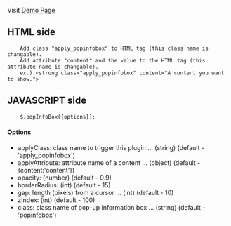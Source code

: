 Visit [Demo Page](http://www.the8thocean.com/misc/jqueryplugins/popInfoBox/demo/)

## HTML side

		Add class "apply_popinfobox" to HTML tag (this class name is changable).
		Add attribute "content" and the value to the HTML tag (this attribute name is changable).
		ex.) <strong class="apply_popinfobox" content="A content you want to show.">

## JAVASCRIPT side

		$.popInfoBox({options});

#### Options

*	applyClass: class name to trigger this plugin ... (string) (default - 'apply_popinfobox')
*	applyAttribute: attribute name of a content ... (object) (default - {content:'content'})
* 	opacity: (number) (default - 0.9)
*	borderRadius: (int) (default - 15)
*	gap: length (pixels) from a cursor ... (int) (default - 10)
*	zIndex: (int) (default - 100)
*	class: class name of pop-up information box ... (string) (default - 'popinfobox')